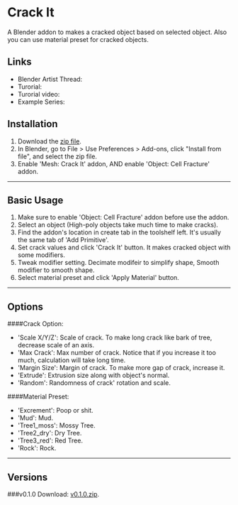 # Crack It
A Blender addon to makes a cracked object based on selected object. Also you can use material preset for cracked objects.

## Links
* Blender Artist Thread:
* Turorial:
* Turorial video:
* Example Series: 

## Installation
1. Download the [zip file](https://github.com/squarednob/crack_it/raw/master/crack_it.zip).
2. In Blender, go to File > Use Preferences > Add-ons, click "Install from file", and select the zip file.
3. Enable 'Mesh: Crack It' addon, AND enable 'Object: Cell Fracture' addon.

---


## Basic Usage
1. Make sure to enable 'Object: Cell Fracture' addon before use the addon.
2. Select an object (High-poly objects take much time to make cracks).
3. Find the addon's location in create tab in the toolshelf left. It's usually the same tab of 'Add Primitive'.
4. Set crack values and click 'Crack It' button. It makes cracked object with some modifiers.
5. Tweak modifier setting. Decimate modifeir to simplify shape, Smooth modifier to smooth shape.
6. Select material preset and click 'Apply Material' button.

---


## Options
####Crack Option:
* 'Scale X/Y/Z': Scale of crack. To make long crack like bark of tree, decrease scale of an axis.
* 'Max Crack': Max number of crack. Notice that if you increase it too much, calculation will take long time.
* 'Margin Size': Margin of crack. To make more gap of crack, increase it.
* 'Extrude': Extrusion size along with object's normal.
* 'Random': Randomness of crack' rotation and scale.

####Material Preset:
* 'Excrement': Poop or shit.
* 'Mud': Mud.
* 'Tree1_moss': Mossy Tree.
* 'Tree2_dry': Dry Tree.
* 'Tree3_red': Red Tree.
* 'Rock': Rock.

---


## Versions
###v0.1.0
Download: [v0.1.0.zip](https://github.com/squarednob/crack_it/raw/master/crack_it.zip).